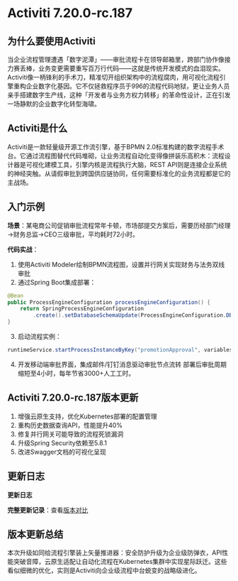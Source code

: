 # Activiti 7.20.0-rc.187
## 为什么要使用Activiti

当企业流程管理遭遇「数字泥潭」——审批流程卡在领导邮箱里，跨部门协作像接力赛丢棒，业务变更需要重写百万行代码——这就是传统开发模式的血泪现实。Activiti像一柄锋利的手术刀，精准切开组织架构中的流程腐肉，用可视化流程引擎重构企业数字化基因。它不仅拯救程序员于996的流程代码地狱，更让业务人员亲手搭建数字生产线，这种「开发者与业务方权力转移」的革命性设计，正在引发一场静默的企业数字化转型海啸。

## Activiti是什么

Activiti是一款轻量级开源工作流引擎，基于BPMN 2.0标准构建的数字流程手术台。它通过流程图替代代码堆砌，让业务流程自动化变得像拼装乐高积木：流程设计器是可视化建模工具，引擎内核是流程执行大脑，REST API则是连接企业系统的神经突触。从请假审批到跨国供应链协同，任何需要标准化的业务流程都是它的主战场。

## 入门示例

**场景**：某电商公司促销审批流程常年卡顿，市场部提交方案后，需要历经部门经理→财务总监→CEO三级审批，平均耗时72小时。

**代码实战**：
1. 使用Activiti Modeler绘制BPMN流程图，设置并行网关实现财务与法务双线审批
2. 通过Spring Boot集成部署：
```java
@Bean
public ProcessEngineConfiguration processEngineConfiguration() {
    return SpringProcessEngineConfiguration
        .create().setDatabaseSchemaUpdate(ProcessEngineConfiguration.DB_SCHEMA_UPDATE_TRUE);
}
```
3. 启动流程实例：
```java
runtimeService.startProcessInstanceByKey("promotionApproval", variables);
```
4. 开发移动端审批界面，集成邮件/钉钉消息驱动审批节点流转
部署后审批周期缩短至4小时，每年节省3000+人工工时。

## Activiti 7.20.0-rc.187版本更新

1. 增强云原生支持，优化Kubernetes部署的配置管理
2. 重构历史数据查询API，性能提升40%
3. 修复并行网关可能导致的流程死锁漏洞
4. 升级Spring Security依赖至5.8.1
5. 改进Swagger文档的可视化呈现

## 更新日志
**更新日志**  

**完整更新记录**：查看[版本对比](https://github.com/Activiti/Activiti/compare/7.20.0-rc.186...7.20.0-rc.187)

## 版本更新总结

本次升级如同给流程引擎装上矢量推进器：安全防护升级为企业级防弹衣，API性能突破音障，云原生适配让自动化流程在Kubernetes集群中实现星际跃迁。这些看似细微的优化，实则是Activiti向企业级流程中台蜕变的战略级进化。